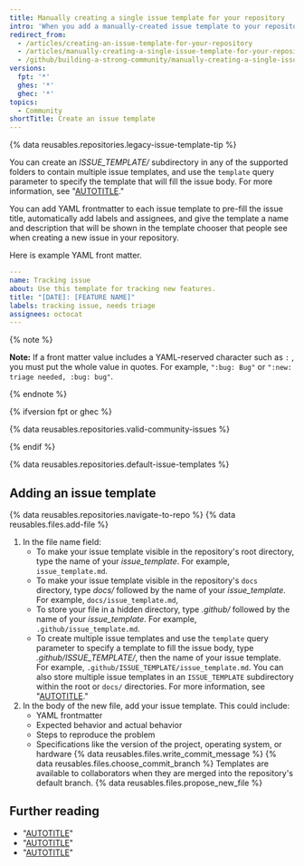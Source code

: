 ```yaml
---
title: Manually creating a single issue template for your repository
intro: 'When you add a manually-created issue template to your repository, project contributors will automatically see the template''s contents in the issue body.'
redirect_from:
  - /articles/creating-an-issue-template-for-your-repository
  - /articles/manually-creating-a-single-issue-template-for-your-repository
  - /github/building-a-strong-community/manually-creating-a-single-issue-template-for-your-repository
versions:
  fpt: '*'
  ghes: '*'
  ghec: '*'
topics:
  - Community
shortTitle: Create an issue template
---
```


{% data reusables.repositories.legacy-issue-template-tip %}

You can create an _ISSUE_TEMPLATE/_ subdirectory in any of the supported folders to contain multiple issue templates, and use the `template` query parameter to specify the template that will fill the issue body. For more information, see "[AUTOTITLE](/issues/tracking-your-work-with-issues/creating-an-issue)."

You can add YAML frontmatter to each issue template to pre-fill the issue title, automatically add labels and assignees, and give the template a name and description that will be shown in the template chooser that people see when creating a new issue in your repository.

Here is example YAML front matter.

```yaml
---
name: Tracking issue
about: Use this template for tracking new features.
title: "[DATE]: [FEATURE NAME]"
labels: tracking issue, needs triage
assignees: octocat
---
```

{% note %}

**Note:** If a front matter value includes a YAML-reserved character such as `:` , you must put the whole value in quotes. For example, `":bug: Bug"` or `":new: triage needed, :bug: bug"`.

{% endnote %}

{% ifversion fpt or ghec %}

{% data reusables.repositories.valid-community-issues %}

{% endif %}

{% data reusables.repositories.default-issue-templates %}

## Adding an issue template

{% data reusables.repositories.navigate-to-repo %}
{% data reusables.files.add-file %}
1. In the file name field:
    - To make your issue template visible in the repository's root directory, type the name of your _issue_template_. For example, `issue_template.md`.
    - To make your issue template visible in the repository's `docs` directory, type _docs/_ followed by the name of your _issue_template_. For example, `docs/issue_template.md`,
    - To store your file in a hidden directory, type _.github/_ followed by the name of your _issue_template_. For example, `.github/issue_template.md`.
    - To create multiple issue templates and use the `template` query parameter to specify a template to fill the issue body, type _.github/ISSUE_TEMPLATE/_, then the name of your issue template. For example, `.github/ISSUE_TEMPLATE/issue_template.md`. You can also store multiple issue templates in an `ISSUE_TEMPLATE` subdirectory within the root or `docs/` directories. For more information, see "[AUTOTITLE](/issues/tracking-your-work-with-issues/creating-an-issue)."
1. In the body of the new file, add your issue template. This could include:
    - YAML frontmatter
    - Expected behavior and actual behavior
    - Steps to reproduce the problem
    - Specifications like the version of the project, operating system, or hardware
{% data reusables.files.write_commit_message %}
{% data reusables.files.choose_commit_branch %} Templates are available to collaborators when they are merged into the repository's default branch.
{% data reusables.files.propose_new_file %}

## Further reading

- "[AUTOTITLE](/communities/using-templates-to-encourage-useful-issues-and-pull-requests/about-issue-and-pull-request-templates)"
- "[AUTOTITLE](/communities/using-templates-to-encourage-useful-issues-and-pull-requests/configuring-issue-templates-for-your-repository)"
- "[AUTOTITLE](/issues/tracking-your-work-with-issues/creating-an-issue)"
